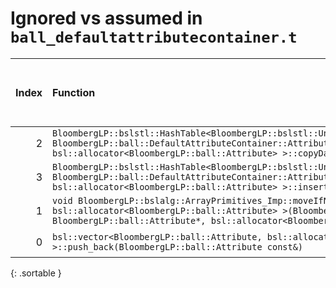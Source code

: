 # Ignored vs assumed in `ball_defaultattributecontainer.t`

<script src="../sorttable.js"></script>
|   Index | Function                                                                                                                                                                                                                                                                                                                                |   Difference in number of lines |   Function size difference in bytes | Disassembly                                                             |   Number of lines in assumed build | Number of bytes in assumed build   |   Number of lines in ignored build | Number of bytes in ignored build   |
|--------:|:----------------------------------------------------------------------------------------------------------------------------------------------------------------------------------------------------------------------------------------------------------------------------------------------------------------------------------------|--------------------------------:|------------------------------------:|:------------------------------------------------------------------------|-----------------------------------:|:-----------------------------------|-----------------------------------:|:-----------------------------------|
|       2 | `BloombergLP::bslstl::HashTable<BloombergLP::bslstl::UnorderedSetKeyConfiguration<BloombergLP::ball::Attribute>, BloombergLP::ball::DefaultAttributeContainer::AttributeHash, bsl::equal_to<BloombergLP::ball::Attribute>, bsl::allocator<BloombergLP::ball::Attribute> >::copyDataStructure(BloombergLP::bslalg::BidirectionalLink*)`  |                             -93 |                                -400 | [Assumed](2.assume.s.txt), [Ignored](2.none.s.txt), [Diff](2.diff.html) |                                480 | 4,286,784                          |                                880 | 4,286,640                          |
|       3 | `BloombergLP::bslstl::HashTable<BloombergLP::bslstl::UnorderedSetKeyConfiguration<BloombergLP::ball::Attribute>, BloombergLP::ball::DefaultAttributeContainer::AttributeHash, bsl::equal_to<BloombergLP::ball::Attribute>, bsl::allocator<BloombergLP::ball::Attribute> >::insertIfMissing(bool*, BloombergLP::ball::Attribute const&)` |                             -95 |                                -432 | [Assumed](3.assume.s.txt), [Ignored](3.none.s.txt), [Diff](3.diff.html) |                                304 | 4,284,704                          |                                736 | 4,284,592                          |
|       1 | `void BloombergLP::bslalg::ArrayPrimitives_Imp::moveIfNoexcept<BloombergLP::ball::Attribute, bsl::allocator<BloombergLP::ball::Attribute> >(BloombergLP::ball::Attribute*, BloombergLP::ball::Attribute*, BloombergLP::ball::Attribute*, bsl::allocator<BloombergLP::ball::Attribute>, BloombergLP::bslmf::MetaInt<0>*)`                |                              22 |                                 112 | [Assumed](1.assume.s.txt), [Ignored](1.none.s.txt), [Diff](1.diff.html) |                                352 | 4,290,112                          |                                240 | 4,290,384                          |
|       0 | `bsl::vector<BloombergLP::ball::Attribute, bsl::allocator<BloombergLP::ball::Attribute> >::push_back(BloombergLP::ball::Attribute const&)`                                                                                                                                                                                              |                              30 |                                 112 | [Assumed](0.assume.s.txt), [Ignored](0.none.s.txt), [Diff](0.diff.html) |                                896 | 4,283,104                          |                                784 | 4,283,104                          |
{: .sortable }
